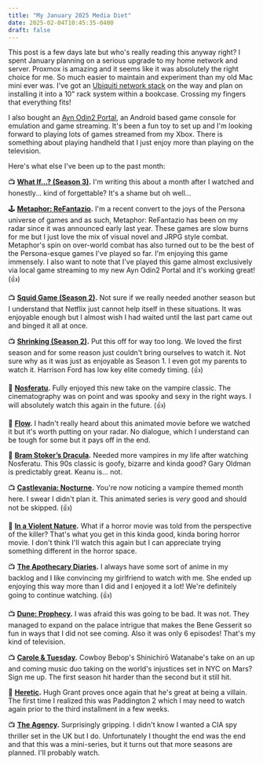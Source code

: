 ```yaml
---
title: "My January 2025 Media Diet"
date: 2025-02-04T10:45:35-0400
draft: false
---
```

This post is a few days late but who's really reading this anyway right? I spent January planning on a serious upgrade to my home network and server. Proxmox is amazing and it seems like it was absolutely the right choice for me. So much easier to maintain and experiment than my old Mac mini ever was. I've got an [Ubiquiti network stack](https://store.ui.com/us/en/category/cloud-gateways-compact/collections/cloud-gateway-max/products/ucg-max) on the way and plan on installing it into a 10" rack system within a bookcase. Crossing my fingers that everything fits!

I also bought an [Ayn Odin2 Portal](https://www.ayntec.com/products/odin2-portal), an Android based game console for emulation and game streaming. It's been a fun toy to set up and I'm looking forward to playing lots of games streamed from my Xbox. There is something about playing handheld that I just enjoy more than playing on the television.

Here's what else I've been up to the past month:

📺 **[What If...? (Season 3)](https://en.wikipedia.org/wiki/What_If...%3F_(TV_series)).** I'm writing this about a month after I watched and honestly... kind of forgettable? It's a shame but oh well...

🕹️ **[Metaphor: ReFantazio](https://en.wikipedia.org/wiki/Metaphor%3A_ReFantazio).** I'm a recent convert to the joys of the Persona universe of games and as such, Metaphor: ReFantazio has been on my radar since it was announced early last year. These games are slow burns for me but I just love the mix of visual novel and JRPG style combat. Metaphor's spin on over-world combat has also turned out to be the best of the Persona-esque games I've played so far. I'm enjoying this game immensely. I also want to note that I've played this game almost exclusively via local game streaming to my new Ayn Odin2 Portal and it's working great! (👍)

📺 **[Squid Game (Season 2)](https://en.wikipedia.org/wiki/Squid_Game).** Not sure if we really needed another season but I understand that Netflix just cannot help itself in these situations. It was enjoyable enough but I almost wish I had waited until the last part came out and binged it all at once.

📺 **[Shrinking (Season 2)](https://en.wikipedia.org/wiki/Shrinking_(TV_series)).** Put this off for way too long. We loved the first season and for some reason just couldn't bring ourselves to watch it. Not sure why as it was just as enjoyable as Season 1. I even got my parents to watch it. Harrison Ford has low key elite comedy timing. (👍)

🍿 **[Nosferatu](https://en.wikipedia.org/wiki/Nosferatu_(2024_film)).** Fully enjoyed this new take on the vampire classic. The cinematography was on point and was spooky and sexy in the right ways. I will absolutely watch this again in the future. (👍)

🍿 **[Flow](https://en.wikipedia.org/wiki/Flow_(2024_film)).** I hadn't really heard about this animated movie before we watched it but it's worth putting on your radar. No dialogue, which I understand can be tough for some but it pays off in the end.

🍿 **[Bram Stoker’s Dracula](https://en.wikipedia.org/wiki/Bram_Stoker%27s_Dracula_(1992_film)).** Needed more vampires in my life after watching Nosferatu. This 90s classic is goofy, bizarre and kinda good? Gary Oldman is predictably great. Keanu is... not.

📺 **[Castlevania: Nocturne](https://en.wikipedia.org/wiki/Castlevania:_Nocturne).** You're now noticing a vampire themed month here. I swear I didn't plan it. This animated series is _very_ good and should not be skipped. (👍)

🍿 **[In a Violent Nature](https://en.wikipedia.org/wiki/In_a_Violent_Nature).** What if a horror movie was told from the perspective of the killer? That's what you get in this kinda good, kinda boring horror movie. I don't think I'll watch this again but I can appreciate trying something different in the horror space.

📺 **[The Apothecary Diaries](https://en.wikipedia.org/wiki/The_Apothecary_Diaries).** I always have some sort of anime in my backlog and I like convincing my girlfriend to watch with me. She ended up enjoying this way more than I did and I enjoyed it a lot! We're definitely going to continue watching. (👍)

📺 **[Dune: Prophecy](https://en.wikipedia.org/wiki/Dune%3A_Prophecy).** I was afraid this was going to be bad. It was not. They managed to expand on the palace intrigue that makes the Bene Gesserit so fun in ways that I did not see coming. Also it was only 6 episodes! That's my kind of television.

📺 **[Carole & Tuesday](https://en.wikipedia.org/wiki/Carole_%26_Tuesday).** Cowboy Bebop's Shinichirō Watanabe's take on an up and coming music duo taking on the world's injustices set in NYC on Mars? Sign me up. The first season hit harder than the second but it still hit.

🍿 **[Heretic](https://en.wikipedia.org/wiki/Heretic_(film)).** Hugh Grant proves once again that he's great at being a villain. The first time I realized this was Paddington 2 which I may need to watch again prior to the third installment in a few weeks.

📺 **[The Agency](https://en.wikipedia.org/wiki/The_Agency_(2024_TV_series)).** Surprisingly gripping. I didn't know I wanted a CIA spy thriller set in the UK but I do. Unfortunately I thought the end was the end and that this was a mini-series, but it turns out that more seasons are planned. I'll probably watch.
